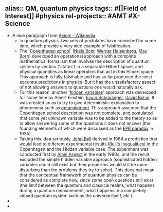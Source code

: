 alias:: QM, quantum physics
tags:: #[[Field of Interest]] #physics 
rel-projects:: #AMT #X-Science
-
- A nice paragraph from [Axiom - Wikipedia](https://en.wikipedia.org/wiki/Axiom)
	- In quantum physics, two sets of postulates have coexisted for some time, which provide a very nice example of falsification.
	- The '[Copenhagen school](https://en.wikipedia.org/wiki/Copenhagen_interpretation)' ([Niels Bohr](https://en.wikipedia.org/wiki/Niels_Bohr), [Werner Heisenberg](https://en.wikipedia.org/wiki/Werner_Heisenberg), [Max Born](https://en.wikipedia.org/wiki/Max_Born)) developed an operational approach with a complete mathematical formalism that involves the description of quantum system by vectors ('states') in a separable Hilbert space, and physical quantities as linear operators that act in this Hilbert space. This approach is fully falsifiable and has so far produced the most accurate predictions in physics. But it has the unsatisfactory aspect of not allowing answers to questions one would naturally ask.
	- For this reason, another '[hidden variables](https://en.wikipedia.org/wiki/Hidden-variable_theory)' approach was developed for some time by Albert Einstein, [Erwin Schrödinger](https://en.wikipedia.org/wiki/Erwin_Schr%C3%B6dinger), [David Bohm](https://en.wikipedia.org/wiki/David_Bohm). It was created so as to try to give deterministic explanation to phenomena such as [entanglement](https://en.wikipedia.org/wiki/Quantum_entanglement). This approach assumed that the Copenhagen school description was not complete, and postulated that some yet unknown variable was to be added to the theory so as to allow answering some of the questions it does not answer (the founding elements of which were discussed as the [EPR paradox](https://en.wikipedia.org/wiki/EPR_paradox) in 1935).
	- Taking this idea seriously, [John Bell](https://en.wikipedia.org/wiki/John_Stewart_Bell) derived in 1964 a prediction that would lead to different experimental results ([Bell's inequalities](https://en.wikipedia.org/wiki/Bell%27s_inequalities)) in the Copenhagen and the Hidden variable case. The experiment was conducted first by [Alain Aspect](https://en.wikipedia.org/wiki/Alain_Aspect) in the early 1980s, and the result excluded the simple hidden variable approach (sophisticated hidden variables could still exist but their properties would still be more disturbing than the problems they try to solve). This does not mean that the conceptual framework of quantum physics can be considered as complete now, since some open questions still exist (the limit between the quantum and classical realms, what happens during a quantum measurement, what happens in a completely closed quantum system such as the universe itself, etc.).
-
-